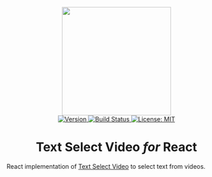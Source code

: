 <p align="center">
    <img src="https://raw.githubusercontent.com/plurid/text-select-video-react/master/about/docs/identity/text-select-video-logo.png" height="250px">
    <br />
    <a target="_blank" href="https://www.npmjs.com/package/text-select-video-react">
        <img src="https://img.shields.io/npm/v/text-select-video-react.svg?logo=npm&colorB=1380C3&style=for-the-badge" alt="Version">
    </a>
    <a target="_blank" href="https://travis-ci.org/plurid/text-select-video-react">
        <img src="https://img.shields.io/travis/plurid/text-select-video-react.svg?logo=travis&colorB=1380C3&style=for-the-badge" alt="Build Status">
    </a>
    <a target="_blank" href="https://github.com/plurid/text-select-video-react/blob/master/LICENSE">
        <img src="https://img.shields.io/badge/license-MIT-blue.svg?colorB=1380C3&style=for-the-badge" alt="License: MIT">
    </a>
</p>



<h1 align="center">
    Text Select Video <i>for</i> React
</h1>


React implementation of [Text Select Video](https://github.com/plurid/text-select-video-html) to select text from videos.
